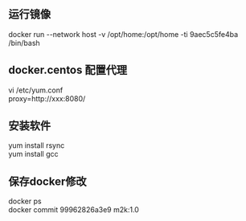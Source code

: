 ## 运行镜像  
docker  run --network host -v /opt/home:/opt/home -ti 9aec5c5fe4ba /bin/bash  

## docker.centos 配置代理  
vi /etc/yum.conf  
proxy=http://xxx:8080/  

## 安装软件  
yum install rsync  
yum install gcc  

## 保存docker修改  
docker ps  
docker commit 99962826a3e9 m2k:1.0  

